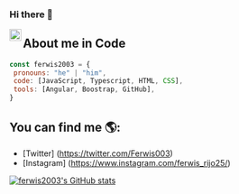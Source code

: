 ### Hi there 👋

<a href="https://twitter.com/Ferwis003">
  <img align="left" alt="Ferwis003" | Twitter" width="21px" src="https://raw.githubusercontent.com/anuraghazra/anuraghazra/master/assets/twitter.svg" />
</a>

                                                                                                                                                     
## About me in Code
 ```js
const ferwis2003 = {
  pronouns: "he" | "him",
  code: [JavaScript, Typescript, HTML, CSS],
  tools: [Angular, Boostrap, GitHub],
}
```
     

## You can find me 🌎:
- [Twitter] (https://twitter.com/Ferwis003)
- [Instagram] (https://www.instagram.com/ferwis_rijo25/)
                                                                                                                                                     
                                                                                                                                                     
[![ferwis2003's GitHub stats](https://github-readme-stats.vercel.app/api?username=ferwis2003)](https://github.com/ferwis2003)

                                                                                                                                                     
                                                                                                                                                     
<!--
**ferwis2003/ferwis2003** is a ✨ _special_ ✨ repository because its `README.md` (this file) appears on your GitHub profile.

Here are some ideas to get you started:

- 🔭 I’m currently working on ...
- 🌱 I’m currently learning ...
- 👯 I’m looking to collaborate on ...
- 🤔 I’m looking for help with ...
- 💬 Ask me about ...
- 📫 How to reach me: ...
- 😄 Pronouns: ...
- ⚡ Fun fact: ...
-->

